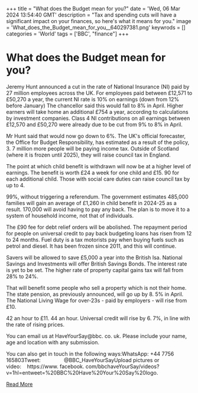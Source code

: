 +++
title = "What does the Budget mean for you?"
date = 'Wed, 06 Mar 2024 13:54:40 GMT'
description = "Tax and spending cuts will have a significant impact on your finances, so here's what it means for you."
image = 'What_does_the_Budget_mean_for_you__640297381.png'
keywrods =  []
categories = 'World'
tags = ['BBC', "finance"]
+++

# What does the Budget mean for you?

Jeremy Hunt announced a cut in the rate of National Insurance (NI) paid by 27 million employees across the UK.
For employees paid between £12,571 to £50,270 a year, the current NI rate is 10% on earnings (down from 12% before January) The chancellor said this would fall to 8% in April.
Higher earners will take home an additional £754 a year, according to calculations by investment companies.
Class 4 NI contributions on all earnings between £12,570 and £50,270 were already due to be cut from 9% to 8% in April.

Mr Hunt said that would now go down to 6%.
The UK<bb>'s official forecaster, the Office for Budget Responsibility, has estimated as a result of the policy, 3.
7 million more people will be paying income tax.
Outside of Scotland (where it is frozen until 2025), they will raise council tax in England.

The point at which child benefit is withdrawn will now be at a higher level of earnings.
The benefit is worth £24 a week for one child and £15.
90 for each additional child.
Those with social care duties can raise council tax by up to 4.

99%, without triggering a referendum.
The government estimates 485,000 families will gain an average of £1,260 in child benefit in 2024-25 as a result.
170,000 will avoid having to pay any back.
The plan is to move it to a system of household income, not that of individuals.

The £90 fee for debt relief orders will be abolished.
The repayment period for people on universal credit to pay back budgeting loans has risen from 12 to 24 months.
Fuel duty is a tax motorists pay when buying fuels such as petrol and diesel.
It has been frozen since 2011, and this will continue.

Savers will be allowed to save £5,000 a year into the British Isa.
National Savings and Investments will offer British Savings Bonds.
The interest rate is yet to be set.
The higher rate of property capital gains tax will fall from 28% to 24%.

That will benefit some people who sell a property which is not their home.
The state pension, as previously announced, will go up by 8.
5% in April.
The National Living Wage for over-23s - paid by employers - will rise from £10.

42 an hour to £11.
44 an hour.
Universal credit will rise by 6.
7%, in line with the rate of rising prices.

You can email us at HaveYourSay@bbc.
co.
uk.
Please include your name, age and location with any submission.

You can also get in touch in the following ways:WhatsApp: +44 7756 165803Tweet:                 @BBC_HaveYourSayUpload pictures or video:    https://www.
facebook.
com/bbchaveYourSay/videos?
v=1<bb>hl=en<bb>tweet=%20BBC%20Have%20Your%20Say%20logo.


[Read More](https://www.bbc.co.uk/news/business-68480102)
